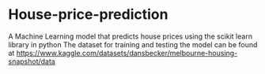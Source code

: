 # House-price-prediction
A Machine Learning model that predicts house prices using the scikit learn library in python
The dataset for training and testing the model can be found at https://www.kaggle.com/datasets/dansbecker/melbourne-housing-snapshot/data
